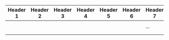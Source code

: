 | Header 1 | Header 2 | Header 3 | Header 4 | Header 5 | Header 6 | Header 7 |     |     |     |
| -------- | -------- | -------- | -------- | -------- | -------- | -------- | --- | --- | --- |
|          |          |          |          |          |          |          |     |     |     |
|          |          |          |          |          |          | ...      |     |     |     |
|          |          |          |          |          |          |          |     |     |     |
|          |          |          |          |          |          |          |     |     |     |
